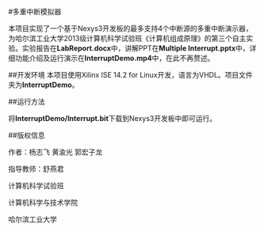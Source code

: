 #多重中断模拟器

本项目实现了一个基于Nexys3开发板的最多支持4个中断源的多重中断演示器，为哈尔滨工业大学2013级计算机科学试验班《计算机组成原理》的第三个自主实验。实验报告在**LabReport.docx**中，讲解PPT在**Multiple Interrupt.pptx**中，详细功能介绍及运行演示在**InterruptDemo.mp4**中，在此不再赘述。

##开发环境
本项目使用Xilinx ISE 14.2 for Linux开发，语言为VHDL。项目文件夹为**InterruptDemo**。

##运行方法

将**InterruptDemo/Interrupt.bit**下载到Nexys3开发板中即可运行。


##版权信息

作者：杨志飞 黄渝光 郭宏子龙

指导教师：舒燕君

计算机科学试验班

计算机科学与技术学院

哈尔滨工业大学
